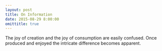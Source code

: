 ```yaml
---
layout: post
title: On Information
date: 2015-08-29 8:00:00
omittitle: true
---
```


The joy of creation and the joy of consumption are easily confused. Once produced and enjoyed the intricate difference becomes apparent.
